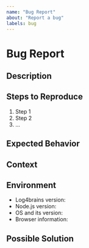 ```yaml
---
name: "Bug Report"
about: "Report a bug"
labels: bug
---
```


# Bug Report

## Description

<!-- Write a clear and concise description of what the bug is -->

## Steps to Reproduce

<!-- Provide a link to a live example or a repository -->
<!-- And/or write the exact steps to reproduce the bug -->
<!-- Include code or configuration, if relevant -->

1. Step 1
2. Step 2
3. ...

## Expected Behavior

<!-- Tell us what should happen instead -->

## Context

<!-- How has this issue affected you? What are you trying to accomplish? -->
<!-- Providing context helps us come up with a solution that is most useful in the real world -->

## Environment

<!-- Include as many relevant details about the environment you experienced the bug in -->

- Log4brains version:
- Node.js version:
- OS and its version:
- Browser information:

## Possible Solution <!-- Optional -->

<!-- Optional. Suggest a fix/reason for the bug -->
